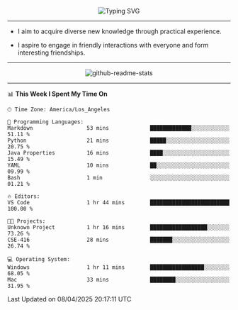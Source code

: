 <p align="center">
  <img src="https://readme-typing-svg.demolab.com?font=Fira+Code&weight=500&size=32&duration=2500&pause=1600&center=true&vCenter=true&random=false&width=1024&height=64&lines=Hi+there+%F0%9F%91%8B;I'm+delighted+you+could+make+it+here+%F0%9F%8E%89;I'm+Harry%2C+a+college+student+still+finding+my+way" alt="Typing SVG" />
</p>


---


- I aim to acquire diverse new knowledge through practical experience.

- I aspire to engage in friendly interactions with everyone and form interesting friendships.


---


<p align="center">
  <img src="https://github-readme-stats.vercel.app/api?username=Harry-Jing&show_icons=true" alt="github-readme-stats"/>
</p>


---

<!--START_SECTION:waka-->
📊 **This Week I Spent My Time On** 

```text
🕑︎ Time Zone: America/Los_Angeles

💬 Programming Languages: 
Markdown                 53 mins             █████████████░░░░░░░░░░░░   51.11 % 
Python                   21 mins             █████░░░░░░░░░░░░░░░░░░░░   20.75 % 
Java Properties          16 mins             ████░░░░░░░░░░░░░░░░░░░░░   15.49 % 
YAML                     10 mins             ██░░░░░░░░░░░░░░░░░░░░░░░   09.99 % 
Bash                     1 min               ░░░░░░░░░░░░░░░░░░░░░░░░░   01.21 % 

🔥 Editors: 
VS Code                  1 hr 44 mins        █████████████████████████   100.00 % 

🐱‍💻 Projects: 
Unknown Project          1 hr 16 mins        ██████████████████░░░░░░░   73.26 % 
CSE-416                  28 mins             ███████░░░░░░░░░░░░░░░░░░   26.74 % 

💻 Operating System: 
Windows                  1 hr 11 mins        █████████████████░░░░░░░░   68.05 % 
Mac                      33 mins             ████████░░░░░░░░░░░░░░░░░   31.95 % 
```


 Last Updated on 08/04/2025 20:17:11 UTC
<!--END_SECTION:waka-->
